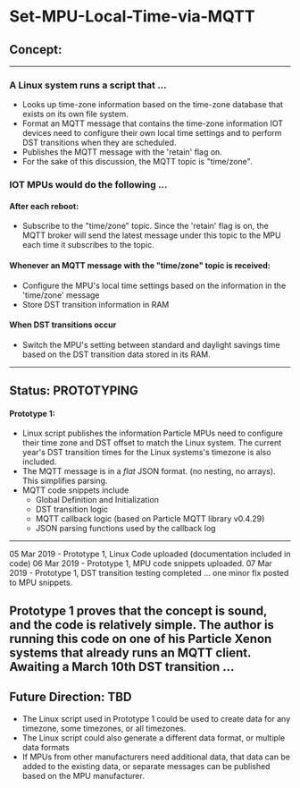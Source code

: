# Set-MPU-Local-Time-via-MQTT

## Concept:
---
### A Linux system runs a script that ...
* Looks up time-zone information based on the time-zone database that exists on its own file system.
* Format an MQTT message that contains the time-zone information IOT devices need to configure their own local time settings and to perform DST transitions when they are scheduled.
* Publishes the MQTT message with the 'retain' flag on.
* For the sake of this discussion, the MQTT topic is "time/zone".

### IOT MPUs would do the following ...
#### After each reboot:
* Subscribe to the "time/zone" topic. Since the 'retain' flag is on, the MQTT broker will send the latest message under this topic to the MPU each time it subscribes to the topic.

#### Whenever an MQTT message with the "time/zone" topic is received:
* Configure the MPU's local time settings based on the information in the 'time/zone' message
* Store DST transition information in RAM
#### When DST transitions occur
* Switch the MPU's setting between standard and daylight savings time based on the DST transition data stored in its RAM.
---

## Status: PROTOTYPING

#### Prototype 1:
* Linux script publishes the information Particle MPUs need to configure their time zone and DST offset to match the Linux system. The current year's DST transition times for the Linux systems's timezone is also included. 
* The MQTT message is in a *flat* JSON format. (no nesting, no arrays). This simplifies parsing. 
* MQTT code snippets include
     * Global Definition and Initialization
     * DST transition logic
     * MQTT callback logic (based on Particle MQTT library v0.4.29)
     * JSON parsing functions used by the callback log
---
05 Mar 2019 - Prototype 1, Linux Code uploaded (documentation included in code)
06 Mar 2019 - Prototype 1, MPU code snippets uploaded.
07 Mar 2019 - Prototype 1, DST transition testing completed ... one minor fix posted to MPU snippets.

Prototype 1 proves that the concept is sound, and the code is relatively simple. The author is running this code on one of his Particle Xenon systems that already runs an MQTT client. Awaiting a March 10th DST transition ...
---
## Future Direction: TBD
* The Linux script used in Prototype 1 could be used to create data for any timezone, some timezones, or all timezones. 
* The Linux script could also generate a different data format, or multiple data formats
* If MPUs from other manufacturers need additional data, that data can be added to the existing data, or separate messages can be published based on the MPU manufacturer.







